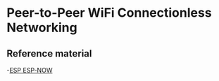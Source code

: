 # Peer-to-Peer WiFi Connectionless Networking





## Reference material
-[ESP ESP-NOW](https://docs.espressif.com/projects/esp-idf/en/latest/api-reference/wifi/esp_now.html)
